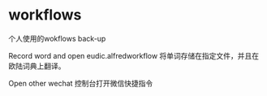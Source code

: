 # workflows

个人使用的wokflows back-up

Record word and open eudic.alfredworkflow 
将单词存储在指定文件，并且在欧陆词典上翻译。

Open other wechat
控制台打开微信快捷指令

